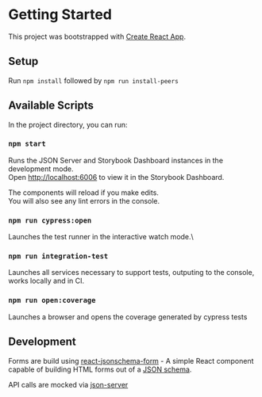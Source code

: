 # Getting Started

This project was bootstrapped with [Create React App](https://github.com/facebook/create-react-app).

## Setup

Run `npm install` followed by `npm run install-peers`

## Available Scripts

In the project directory, you can run:

### `npm start`

Runs the JSON Server and Storybook Dashboard instances in the development mode.\
Open [http://localhost:6006](http://localhost:6006) to view it in the Storybook Dashboard.

The components will reload if you make edits.\
You will also see any lint errors in the console.


### `npm run cypress:open`

Launches the test runner in the interactive watch mode.\

### `npm run integration-test`

Launches all services necessary to support tests, outputing to the console, works locally and in CI.

### `npm run open:coverage`

Launches a browser and opens the coverage generated by cypress tests

## Development

Forms are build using [react-jsonschema-form](https://react-jsonschema-form.readthedocs.io/en/latest/) - 
A simple React component capable of building HTML forms out of a [JSON schema](http://json-schema.org/).

API calls are mocked via [json-server](https://github.com/typicode/json-server)
